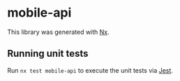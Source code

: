 # mobile-api

This library was generated with [Nx](https://nx.dev).





## Running unit tests

Run `nx test mobile-api` to execute the unit tests via [Jest](https://jestjs.io).


